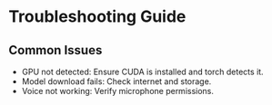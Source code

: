 # Troubleshooting Guide

## Common Issues
- GPU not detected: Ensure CUDA is installed and torch detects it.
- Model download fails: Check internet and storage.
- Voice not working: Verify microphone permissions.
